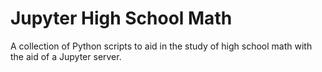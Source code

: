 Jupyter High School Math
========================

A collection of Python scripts to aid in the study of high school math with
the aid of a Jupyter server.
